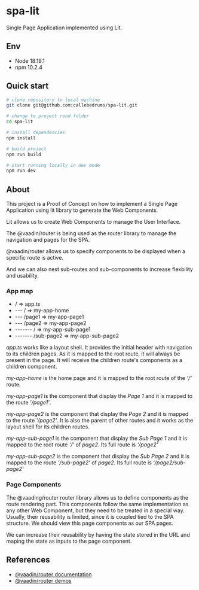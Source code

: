 # spa-lit

Single Page Application implemented using Lit.

## Env

- Node 18.19.1
- npm 10.2.4

## Quick start

```bash
# clone repository to local machine
git clone git@github.com:callebedrums/spa-lit.git

# change to project rood folder
cd spa-lit

# install dependencies
npm install

# build project
npm run build

# start running locally in dev mode
npm run dev
```

## About

This project is a Proof of Concept on how to implement a Single Page Application using lit library to generate the Web Components.

Lit allows us to create Web Components to manage the User Interface.

The @vaadin/router is being used as the router library to manage the navigation and pages for the SPA.

@vaadin/router allows us to specify components to be displayed when a specific route is active.

And we can also nest sub-routes and sub-components to increase flexbility and usability.

### App map

- / => app.ts
- --- / => my-app-home
- --- /page1 => my-app-page1
- --- /page2 => my-app-page2
- ------- / => my-app-sub-page1
- ------- /sub-page2 => my-app-sub-page2

_app.ts_ works like a layout shell. It provides the initial header with navigation to its children pages. As it is mapped to the root route, it will always be present in the page.
It will receive the children route's components as a children component.

_my-app-home_ is the home page and it is mapped to the root route of the _'/'_ route.

_my-app-page1_ is the component that display the _Page 1_ and it is mapped to the route _'/page1'_.

_my-app-page2_ is the component that display the _Page 2_ and it is mapped to the route _'/page2'_. It is also the parent of other routes and it works as the layout shell for its children routes.

_my-app-sub-page1_ is the component that display the _Sub Page 1_ and it is mapped to the root route _'/'_ of _page2_. Its full route is _'/page2'_

_my-app-sub-page2_ is the component that display the _Sub Page 2_ and it is mapped to the route _'/sub-page2'_ of _page2_. Its full route is _'/page2/sub-page2'_

### Page Components

The @vaading/router router library allows us to define components as the route rendering part. This components follow the same implementation as any other Web Component, but they need to be treated in a special way.
Usually, their reusability is limited, since it is coupled tied to the SPA structure. We should view this page components as our SPA pages.

We can increase their reusability by having the state stored in the URL and maping the state as inputs to the page component.

## References

- [@vaadin/router documentation](https://vaadin.github.io/router/vaadin-router/)
- [@vaadin/router demos](https://vaadin.github.io/router/vaadin-router/demo/#vaadin-router-getting-started-demos)
